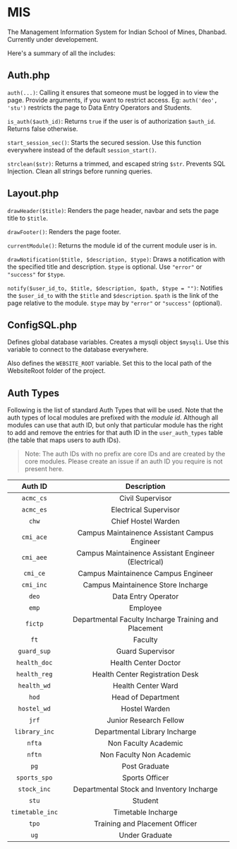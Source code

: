 MIS
===

The Management Information System for Indian School of Mines, Dhanbad. Currently under developement.

Here's a summary of all the includes:

Auth.php
---

`auth(...)`: Calling it ensures that someone must be logged in to view the page. Provide arguments, if you want to restrict access. Eg: `auth('deo', 'stu')` restricts the page to Data Entry Operators and Students.

`is_auth($auth_id)`: Returns `true` if the user is of authorization `$auth_id`. Returns false otherwise.

`start_session_sec()`: Starts the secured session. Use this function everywhere instead of the default `session_start()`.

`strclean($str)`: Returns a trimmed, and escaped string `$str`. Prevents SQL Injection. Clean all strings before running queries.

Layout.php
---

`drawHeader($title)`: Renders the page header, navbar and sets the page title to `$title`.

`drawFooter()`: Renders the page footer.

`currentModule()`: Returns the module id of the current module user is in.

`drawNotification($title, $description, $type)`: Draws a notification with the specified title and description. `$type` is optional. Use `"error"` or `"success"` for `$type`.

`notify($user_id_to, $title, $description, $path, $type = "")`: Notifies the `$user_id_to` with the `$title` and `$description`. `$path` is the link of the page relative to the module. `$type` may by `"error"` or `"success"` (optional).


ConfigSQL.php
---

Defines global database variables. Creates a mysqli object `$mysqli`. Use this variable to connect to the database everywhere.

Also defines the `WEBSITE_ROOT` variable. Set this to the local path of the WebsiteRoot folder of the project.


Auth Types
---

Following is the list of standard Auth Types that will be used. Note that the auth types of local modules are prefixed with the *module id*. Although all modules can use that auth ID, but only that particular module has the right to add and remove the entries for that auth ID in the `user_auth_types` table (the table that maps users to auth IDs).

> Note: The auth IDs with no prefix are core IDs and are created by the core modules. Please create an issue if an auth ID you require is not present here.



| Auth ID	| Description 						|
|:-------------:|:-----------------------------------------------------:|
|`acmc_cs`	|Civil Supervisor					|
|`acmc_es`	|Electrical Supervisor					|
|`chw`		|Chief Hostel Warden					|
|`cmi_ace`	|Campus Maintainence Assistant Campus Engineer		|
|`cmi_aee`	|Campus Maintainence Assistant Engineer (Electrical)	|
|`cmi_ce`	|Campus Maintainence Campus Engineer			|
|`cmi_inc`	|Campus Maintainence Store Incharge			|
|`deo`		|Data Entry Operator					|
|`emp`		|Employee						|
|`fictp`	|Departmental Faculty Incharge Training and Placement	|
|`ft`		|Faculty						|
|`guard_sup`	|Guard Supervisor					|
|`health_doc`	|Health Center Doctor					|
|`health_reg`	|Health Center Registration Desk			|
|`health_wd`	|Health Center Ward					|
|`hod`		|Head of Department					|
|`hostel_wd`	|Hostel Warden						|
|`jrf`		|Junior Research Fellow					|
|`library_inc`	|Departmental Library Incharge				|
|`nfta`		|Non Faculty Academic					|
|`nftn`		|Non Faculty Non Academic				|
|`pg`		|Post Graduate						|
|`sports_spo`	|Sports Officer						|
|`stock_inc`	|Departmental Stock and Inventory Incharge		|
|`stu`		|Student						|
|`timetable_inc`|Timetable Incharge					|
|`tpo`		|Training and Placement Officer				|
|`ug`		|Under Graduate						|